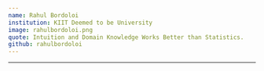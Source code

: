 ```yaml
---
name: Rahul Bordoloi
institution: KIIT Deemed to be University
image: rahulbordoloi.png
quote: Intuition and Domain Knowledge Works Better than Statistics. 
github: rahulbordoloi
---
```

---
